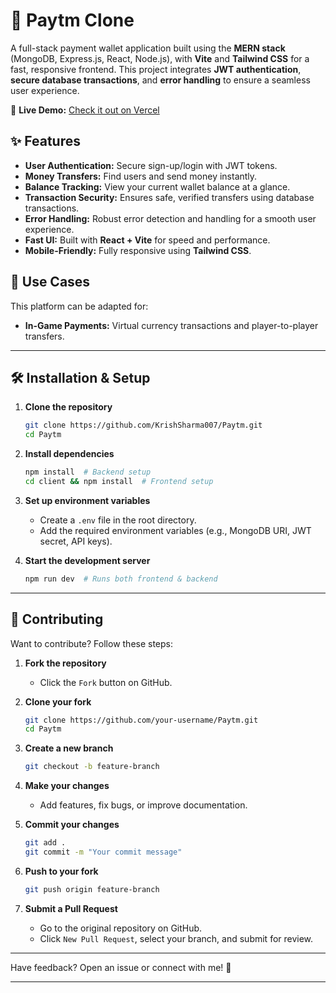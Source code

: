 # 🚀 Paytm Clone

A full-stack payment wallet application built using the **MERN stack** (MongoDB, Express.js, React, Node.js), with **Vite** and **Tailwind CSS** for a fast, responsive frontend. This project integrates **JWT authentication**, **secure database transactions**, and **error handling** to ensure a seamless user experience.

🔗 **Live Demo:** [Check it out on Vercel](https://paytm-frontend-lake.vercel.app/)

## ✨ Features
- **User Authentication:** Secure sign-up/login with JWT tokens.
- **Money Transfers:** Find users and send money instantly.
- **Balance Tracking:** View your current wallet balance at a glance.
- **Transaction Security:** Ensures safe, verified transfers using database transactions.
- **Error Handling:** Robust error detection and handling for a smooth user experience.
- **Fast UI:** Built with **React + Vite** for speed and performance.
- **Mobile-Friendly:** Fully responsive using **Tailwind CSS**.

## 📌 Use Cases
This platform can be adapted for:
- **In-Game Payments:** Virtual currency transactions and player-to-player transfers.

---

## 🛠 Installation & Setup

1. **Clone the repository**
   ```sh
   git clone https://github.com/KrishSharma007/Paytm.git
   cd Paytm
   ```

2. **Install dependencies**
   ```sh
   npm install  # Backend setup
   cd client && npm install  # Frontend setup
   ```

3. **Set up environment variables**
   - Create a `.env` file in the root directory.
   - Add the required environment variables (e.g., MongoDB URI, JWT secret, API keys).

4. **Start the development server**
   ```sh
   npm run dev  # Runs both frontend & backend
   ```
---

## 🤝 Contributing

Want to contribute? Follow these steps:

1. **Fork the repository**
   - Click the `Fork` button on GitHub.

2. **Clone your fork**
   ```sh
   git clone https://github.com/your-username/Paytm.git
   cd Paytm
   ```

3. **Create a new branch**
   ```sh
   git checkout -b feature-branch
   ```

4. **Make your changes**
   - Add features, fix bugs, or improve documentation.

5. **Commit your changes**
   ```sh
   git add .
   git commit -m "Your commit message"
   ```

6. **Push to your fork**
   ```sh
   git push origin feature-branch
   ```

7. **Submit a Pull Request**
   - Go to the original repository on GitHub.
   - Click `New Pull Request`, select your branch, and submit for review.

---

Have feedback? Open an issue or connect with me! 🤝

---
